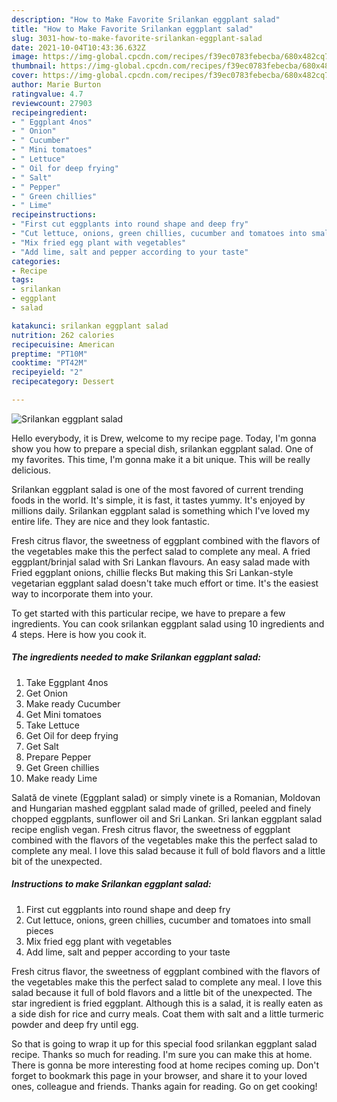 ```yaml
---
description: "How to Make Favorite Srilankan eggplant salad"
title: "How to Make Favorite Srilankan eggplant salad"
slug: 3031-how-to-make-favorite-srilankan-eggplant-salad
date: 2021-10-04T10:43:36.632Z
image: https://img-global.cpcdn.com/recipes/f39ec0783febecba/680x482cq70/srilankan-eggplant-salad-recipe-main-photo.jpg
thumbnail: https://img-global.cpcdn.com/recipes/f39ec0783febecba/680x482cq70/srilankan-eggplant-salad-recipe-main-photo.jpg
cover: https://img-global.cpcdn.com/recipes/f39ec0783febecba/680x482cq70/srilankan-eggplant-salad-recipe-main-photo.jpg
author: Marie Burton
ratingvalue: 4.7
reviewcount: 27903
recipeingredient:
- " Eggplant 4nos"
- " Onion"
- " Cucumber"
- " Mini tomatoes"
- " Lettuce"
- " Oil for deep frying"
- " Salt"
- " Pepper"
- " Green chillies"
- " Lime"
recipeinstructions:
- "First cut eggplants into round shape and deep fry"
- "Cut lettuce, onions, green chillies, cucumber and tomatoes into small pieces"
- "Mix fried egg plant with vegetables"
- "Add lime, salt and pepper according to your taste"
categories:
- Recipe
tags:
- srilankan
- eggplant
- salad

katakunci: srilankan eggplant salad 
nutrition: 262 calories
recipecuisine: American
preptime: "PT10M"
cooktime: "PT42M"
recipeyield: "2"
recipecategory: Dessert

---
```



![Srilankan eggplant salad](https://img-global.cpcdn.com/recipes/f39ec0783febecba/680x482cq70/srilankan-eggplant-salad-recipe-main-photo.jpg)

Hello everybody, it is Drew, welcome to my recipe page. Today, I'm gonna show you how to prepare a special dish, srilankan eggplant salad. One of my favorites. This time, I'm gonna make it a bit unique. This will be really delicious.

Srilankan eggplant salad is one of the most favored of current trending foods in the world. It's simple, it is fast, it tastes yummy. It's enjoyed by millions daily. Srilankan eggplant salad is something which I've loved my entire life. They are nice and they look fantastic.

Fresh citrus flavor, the sweetness of eggplant combined with the flavors of the vegetables make this the perfect salad to complete any meal. A fried eggplant/brinjal salad with Sri Lankan flavours. An easy salad made with Fried eggplant onions, chillie flecks But making this Sri Lankan-style vegetarian eggplant salad doesn&#39;t take much effort or time. It&#39;s the easiest way to incorporate them into your.


To get started with this particular recipe, we have to prepare a few ingredients. You can cook srilankan eggplant salad using 10 ingredients and 4 steps. Here is how you cook it.

<!--inarticleads1-->

##### The ingredients needed to make Srilankan eggplant salad:

1. Take  Eggplant 4nos
1. Get  Onion
1. Make ready  Cucumber
1. Get  Mini tomatoes
1. Take  Lettuce
1. Get  Oil for deep frying
1. Get  Salt
1. Prepare  Pepper
1. Get  Green chillies
1. Make ready  Lime


Salată de vinete (Eggplant salad) or simply vinete is a Romanian, Moldovan and Hungarian mashed eggplant salad made of grilled, peeled and finely chopped eggplants, sunflower oil and Sri Lankan. Sri lankan eggplant salad recipe english vegan. Fresh citrus flavor, the sweetness of eggplant combined with the flavors of the vegetables make this the perfect salad to complete any meal. I love this salad because it full of bold flavors and a little bit of the unexpected. 

<!--inarticleads2-->

##### Instructions to make Srilankan eggplant salad:

1. First cut eggplants into round shape and deep fry
1. Cut lettuce, onions, green chillies, cucumber and tomatoes into small pieces
1. Mix fried egg plant with vegetables
1. Add lime, salt and pepper according to your taste


Fresh citrus flavor, the sweetness of eggplant combined with the flavors of the vegetables make this the perfect salad to complete any meal. I love this salad because it full of bold flavors and a little bit of the unexpected. The star ingredient is fried eggplant. Although this is a salad, it is really eaten as a side dish for rice and curry meals. Coat them with salt and a little turmeric powder and deep fry until egg. 

So that is going to wrap it up for this special food srilankan eggplant salad recipe. Thanks so much for reading. I'm sure you can make this at home. There is gonna be more interesting food at home recipes coming up. Don't forget to bookmark this page in your browser, and share it to your loved ones, colleague and friends. Thanks again for reading. Go on get cooking!
